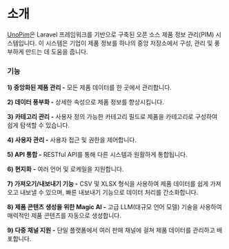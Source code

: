 # 소개

[UnoPim](https://unopim.com/)은 Laravel 프레임워크를 기반으로 구축된 오픈 소스 제품 정보 관리(PIM) 시스템입니다. 이 시스템은 기업이 제품 정보를 하나의 중앙 저장소에서 구성, 관리 및 풍부하게 만드는 데 도움을 줍니다.

### 기능

**1) 중앙화된 제품 관리 -**
모든 제품 데이터를 한 곳에서 관리합니다.

**2) 데이터 풍부화 -**
상세한 속성으로 제품 정보를 향상시킵니다.

**3) 카테고리 관리 -**
사용자 정의 가능한 카테고리 필드로 제품을 카테고리로 구성하여 쉽게 탐색할 수 있습니다.

**4) 사용자 관리 -**
사용자 접근 및 권한을 제어합니다.

**5) API 통합 -**
RESTful API를 통해 다른 시스템과 원활하게 통합됩니다.

**6) 현지화 -**
여러 언어 및 로케일을 지원합니다.

**7) 가져오기/내보내기 기능 -**
CSV 및 XLSX 형식을 사용하여 제품 데이터를 쉽게 가져오고 내보낼 수 있으며, 빠른 내보내기 기능으로 데이터 처리를 간소화합니다.

**8) 제품 콘텐츠 생성을 위한 Magic AI -**
고급 LLM(대규모 언어 모델) 기술을 사용하여 매력적인 제품 콘텐츠를 자동으로 생성합니다.

**9) 다중 채널 지원 -**
단일 플랫폼에서 여러 판매 채널에 걸쳐 제품 데이터를 관리하고 배포합니다.